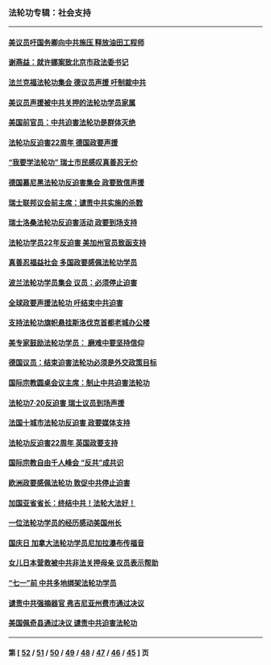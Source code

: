 ### 法轮功专辑：社会支持
---
#### [美议员吁国务卿向中共施压 释放油田工程师](../../pages/nf4386/n13233845.md?09250430) 
#### [谢燕益：就许娜案致北京市政法委书记](../../pages/nf4386/n13182701.md?09250430) 
#### [法兰克福法轮功集会 德议员声援 吁制裁中共](../../pages/nf4386/n13175975.md?09250430) 
#### [美议员声援被中共关押的法轮功学员家属](../../pages/nf4386/n13158310.md?09250430) 
#### [美国前官员：中共迫害法轮功是群体灭绝](../../pages/nf4386/n13157750.md?09250430) 
#### [法轮功反迫害22周年 德国政要声援](../../pages/nf4386/n13143632.md?09250430) 
#### [“我要学法轮功” 瑞士市民感叹真善忍无价](../../pages/nf4386/n13129633.md?09250430) 
#### [德国慕尼黑法轮功反迫害集会 政要致信声援](../../pages/nf4386/n13129148.md?09250430) 
#### [瑞士联邦议会前主席：谴责中共实施的杀戮](../../pages/nf4386/n13127336.md?09250430) 
#### [瑞士洛桑法轮功反迫害活动 政要到场支持](../../pages/nf4386/n13119398.md?09250430) 
#### [法轮功学员22年反迫害 美加州官员致函支持](../../pages/nf4386/n13118879.md?09250430) 
#### [真善忍福益社会 多国政要感佩法轮功学员](../../pages/nf4386/n13116951.md?09250430) 
#### [波兰法轮功学员集会 议员：必须停止迫害](../../pages/nf4386/n13116685.md?09250430) 
#### [全球政要声援法轮功 吁结束中共迫害](../../pages/nf4386/n13114441.md?09250430) 
#### [支持法轮功旗帜悬挂斯洛伐克首都老城办公楼](../../pages/nf4386/n13112261.md?09250430) 
#### [美专家鼓励法轮功学员： 磨难中要坚持信仰](../../pages/nf4386/n13108359.md?09250430) 
#### [德国议员：结束迫害法轮功必须是外交政策目标](../../pages/nf4386/n13109600.md?09250430) 
#### [国际宗教圆桌会议主席：制止中共迫害法轮功](../../pages/nf4386/n13108177.md?09250430) 
#### [法轮功7·20反迫害 瑞士议员到场声援](../../pages/nf4386/n13107072.md?09250430) 
#### [法国十城市法轮功反迫害 政要媒体支持](../../pages/nf4386/n13104833.md?09250430) 
#### [法轮功反迫害22周年 英国政要支持](../../pages/nf4386/n13091349.md?09250430) 
#### [国际宗教自由千人峰会 “反共”成共识](../../pages/nf4386/n13091403.md?09250430) 
#### [欧洲政要感佩法轮功 敦促中共停止迫害](../../pages/nf4386/n13090743.md?09250430) 
#### [加国亚省省长：终结中共！法轮大法好！](../../pages/nf4386/n13084394.md?09250430) 
#### [一位法轮功学员的经历感动美国州长](../../pages/nf4386/n13078953.md?09250430) 
#### [国庆日 加拿大法轮功学员尼加拉瀑布传福音](../../pages/nf4386/n13064493.md?09250430) 
#### [女儿日本营救被中共非法关押母亲 议员表示帮助](../../pages/nf4386/n13053042.md?09250430) 
#### [“七一”前 中共多地绑架法轮功学员](../../pages/nf4386/n13045655.md?09250430) 
#### [谴责中共强摘器官 弗吉尼亚州费市通过决议](../../pages/nf4386/n13040108.md?09250430) 
#### [美国佩奇县通过决议 谴责中共迫害法轮功](../../pages/nf4386/n13027185.md?09250430) 

---
#### 第 [ [52](./52.md?09250430) / [51](./51.md?09250430) / [50](./50.md?09250430) / [49](./49.md?09250430) / [48](./48.md?09250430) / [47](./47.md?09250430) / [46](./46.md?09250430) / [45](./45.md?09250430) ] 页

